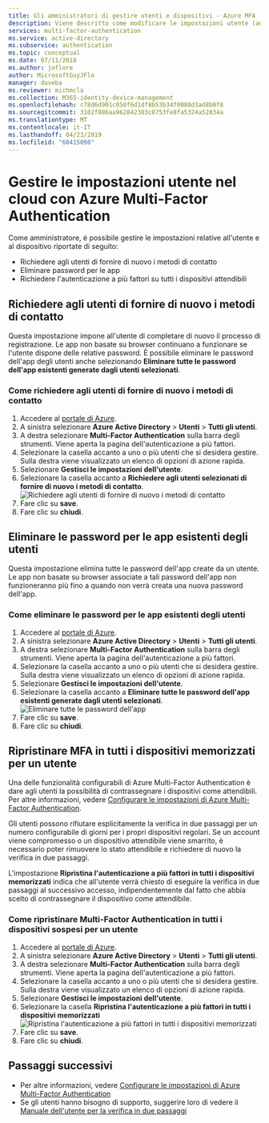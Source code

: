 ```yaml
---
title: Gli amministratori di gestire utenti e dispositivi - Azure MFA - Azure Active Directory
description: Viene descritto come modificare le impostazioni utente (ad esempio, come imporre agli utenti di ripetere il processo di registrazione).
services: multi-factor-authentication
ms.service: active-directory
ms.subservice: authentication
ms.topic: conceptual
ms.date: 07/11/2018
ms.author: joflore
author: MicrosoftGuyJFlo
manager: daveba
ms.reviewer: michmcla
ms.collection: M365-identity-device-management
ms.openlocfilehash: c78d6d901c050f6d1df8b53b34f0088d3ad8b0f8
ms.sourcegitcommit: 3102f886aa962842303c8753fe8fa5324a52834a
ms.translationtype: MT
ms.contentlocale: it-IT
ms.lasthandoff: 04/23/2019
ms.locfileid: "60415098"
---
```

# <a name="manage-user-settings-with-azure-multi-factor-authentication-in-the-cloud"></a>Gestire le impostazioni utente nel cloud con Azure Multi-Factor Authentication

Come amministratore, è possibile gestire le impostazioni relative all'utente e al dispositivo riportate di seguito:

* Richiedere agli utenti di fornire di nuovo i metodi di contatto
* Eliminare password per le app
* Richiedere l'autenticazione a più fattori su tutti i dispositivi attendibili

## <a name="require-users-to-provide-contact-methods-again"></a>Richiedere agli utenti di fornire di nuovo i metodi di contatto

Questa impostazione impone all'utente di completare di nuovo il processo di registrazione. Le app non basate su browser continuano a funzionare se l'utente dispone delle relative password.  È possibile eliminare le password dell'app degli utenti anche selezionando **Eliminare tutte le password dell'app esistenti generate dagli utenti selezionati**.

### <a name="how-to-require-users-to-provide-contact-methods-again"></a>Come richiedere agli utenti di fornire di nuovo i metodi di contatto

1. Accedere al [portale di Azure](https://portal.azure.com).
2. A sinistra selezionare **Azure Active Directory** > **Utenti** > **Tutti gli utenti**.
3. A destra selezionare **Multi-Factor Authentication** sulla barra degli strumenti. Viene aperta la pagina dell'autenticazione a più fattori.
4. Selezionare la casella accanto a uno o più utenti che si desidera gestire. Sulla destra viene visualizzato un elenco di opzioni di azione rapida.
5. Selezionare **Gestisci le impostazioni dell'utente**.
6. Selezionare la casella accanto a **Richiedere agli utenti selezionati di fornire di nuovo i metodi di contatto**.
   ![Richiedere agli utenti di fornire di nuovo i metodi di contatto](./media/howto-mfa-userdevicesettings/reproofup.png)
7. Fare clic su **save**.
8. Fare clic su **chiudi**.

## <a name="delete-users-existing-app-passwords"></a>Eliminare le password per le app esistenti degli utenti

Questa impostazione elimina tutte le password dell'app create da un utente. Le app non basate su browser associate a tali password dell'app non funzioneranno più fino a quando non verrà creata una nuova password dell'app.

### <a name="how-to-delete-users-existing-app-passwords"></a>Come eliminare le password per le app esistenti degli utenti

1. Accedere al [portale di Azure](https://portal.azure.com).
2. A sinistra selezionare **Azure Active Directory** > **Utenti** > **Tutti gli utenti**.
3. A destra selezionare **Multi-Factor Authentication** sulla barra degli strumenti. Viene aperta la pagina dell'autenticazione a più fattori.
4. Selezionare la casella accanto a uno o più utenti che si desidera gestire. Sulla destra viene visualizzato un elenco di opzioni di azione rapida.
5. Selezionare **Gestisci le impostazioni dell'utente**.
6. Selezionare la casella accanto a **Eliminare tutte le password dell'app esistenti generate dagli utenti selezionati**.
   ![Eliminare tutte le password dell'app](./media/howto-mfa-userdevicesettings/deleteapppasswords.png)
7. Fare clic su **save**.
8. Fare clic su **chiudi**.

## <a name="restore-mfa-on-all-remembered-devices-for-a-user"></a>Ripristinare MFA in tutti i dispositivi memorizzati per un utente

Una delle funzionalità configurabili di Azure Multi-Factor Authentication è dare agli utenti la possibilità di contrassegnare i dispositivi come attendibili. Per altre informazioni, vedere [Configurare le impostazioni di Azure Multi-Factor Authentication](howto-mfa-mfasettings.md#remember-multi-factor-authentication).

Gli utenti possono rifiutare esplicitamente la verifica in due passaggi per un numero configurabile di giorni per i propri dispositivi regolari. Se un account viene compromesso o un dispositivo attendibile viene smarrito, è necessario poter rimuovere lo stato attendibile e richiedere di nuovo la verifica in due passaggi.

L'impostazione **Ripristina l'autenticazione a più fattori in tutti i dispositivi memorizzati** indica che all'utente verrà chiesto di eseguire la verifica in due passaggi al successivo accesso, indipendentemente dal fatto che abbia scelto di contrassegnare il dispositivo come attendibile.

### <a name="how-to-restore-mfa-on-all-suspended-devices-for-a-user"></a>Come ripristinare Multi-Factor Authentication in tutti i dispositivi sospesi per un utente

1. Accedere al [portale di Azure](https://portal.azure.com).
2. A sinistra selezionare **Azure Active Directory** > **Utenti** > **Tutti gli utenti**.
3. A destra selezionare **Multi-Factor Authentication** sulla barra degli strumenti. Viene aperta la pagina dell'autenticazione a più fattori.
4. Selezionare la casella accanto a uno o più utenti che si desidera gestire. Sulla destra viene visualizzato un elenco di opzioni di azione rapida.
5. Selezionare **Gestisci le impostazioni dell'utente**.
6. Selezionare la casella **Ripristina l'autenticazione a più fattori in tutti i dispositivi memorizzati**
   ![Ripristina l'autenticazione a più fattori in tutti i dispositivi memorizzati](./media/howto-mfa-userdevicesettings/rememberdevices.png)
7. Fare clic su **save**.
8. Fare clic su **chiudi**.

## <a name="next-steps"></a>Passaggi successivi

- Per altre informazioni, vedere [Configurare le impostazioni di Azure Multi-Factor Authentication](howto-mfa-mfasettings.md)
- Se gli utenti hanno bisogno di supporto, suggerire loro di vedere il [Manuale dell'utente per la verifica in due passaggi](../user-help/multi-factor-authentication-end-user.md)
